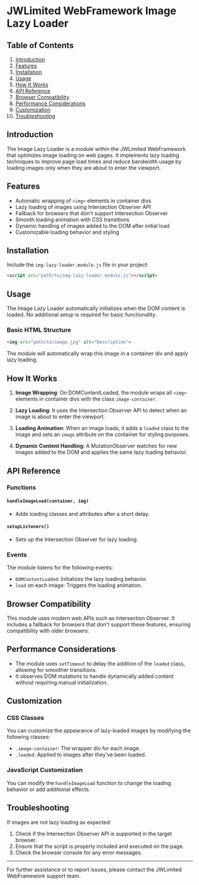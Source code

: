 # JWLimited WebFramework Image Lazy Loader

## Table of Contents
1. [Introduction](#introduction)
2. [Features](#features)
3. [Installation](#installation)
4. [Usage](#usage)
5. [How It Works](#how-it-works)
6. [API Reference](#api-reference)
7. [Browser Compatibility](#browser-compatibility)
8. [Performance Considerations](#performance-considerations)
9. [Customization](#customization)
10. [Troubleshooting](#troubleshooting)

## Introduction

The Image Lazy Loader is a module within the JWLimited WebFramework that optimizes image loading on web pages. It implements lazy loading techniques to improve page load times and reduce bandwidth usage by loading images only when they are about to enter the viewport.

## Features

- Automatic wrapping of `<img>` elements in container divs
- Lazy loading of images using Intersection Observer API
- Fallback for browsers that don't support Intersection Observer
- Smooth loading animation with CSS transitions
- Dynamic handling of images added to the DOM after initial load
- Customizable loading behavior and styling

## Installation

Include the `img-lazy-loader.module.js` file in your project:

```html
<script src="path/to/img-lazy-loader.module.js"></script>
```

## Usage

The Image Lazy Loader automatically initializes when the DOM content is loaded. No additional setup is required for basic functionality.

### Basic HTML Structure

```html
<img src="path/to/image.jpg" alt="Description">
```

The module will automatically wrap this image in a container div and apply lazy loading.

## How It Works

1. **Image Wrapping**: On DOMContentLoaded, the module wraps all `<img>` elements in container divs with the class `image-container`.

2. **Lazy Loading**: It uses the Intersection Observer API to detect when an image is about to enter the viewport.

3. **Loading Animation**: When an image loads, it adds a `loaded` class to the image and sets an `image` attribute on the container for styling purposes.

4. **Dynamic Content Handling**: A MutationObserver watches for new images added to the DOM and applies the same lazy loading behavior.

## API Reference

### Functions

#### `handleImageLoad(container, img)`
- Adds loading classes and attributes after a short delay.

#### `setupListeners()`
- Sets up the Intersection Observer for lazy loading.

### Events

The module listens for the following events:

- `DOMContentLoaded`: Initializes the lazy loading behavior.
- `load` on each image: Triggers the loading animation.

## Browser Compatibility

This module uses modern web APIs such as Intersection Observer. It includes a fallback for browsers that don't support these features, ensuring compatibility with older browsers.

## Performance Considerations

- The module uses `setTimeout` to delay the addition of the `loaded` class, allowing for smoother transitions.
- It observes DOM mutations to handle dynamically added content without requiring manual initialization.

## Customization

### CSS Classes

You can customize the appearance of lazy-loaded images by modifying the following classes:

- `.image-container`: The wrapper div for each image.
- `.loaded`: Applied to images after they've been loaded.

### JavaScript Customization

You can modify the `handleImageLoad` function to change the loading behavior or add additional effects.

## Troubleshooting

If images are not lazy loading as expected:

1. Check if the Intersection Observer API is supported in the target browser.
2. Ensure that the script is properly included and executed on the page.
3. Check the browser console for any error messages.

---

For further assistance or to report issues, please contact the JWLimited WebFramework support team.